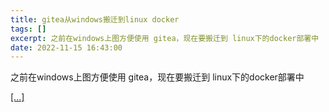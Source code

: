 ```yaml
---
title: gitea从windows搬迁到linux docker
tags: []
excerpt: 之前在windows上图方便使用 gitea，现在要搬迁到 linux下的docker部署中
date: 2022-11-15 16:43:00
---
```


之前在windows上图方便使用 gitea，现在要搬迁到 linux下的docker部署中
<!-- more -->
[\[...\]](https://b.qqfirst.com/%E6%95%99%E7%A8%8B/465.html "gitea从windows搬迁到linux docker")